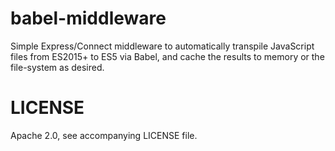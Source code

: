 babel-middleware
================

Simple Express/Connect middleware to automatically transpile JavaScript files
from ES2015+ to ES5 via Babel, and cache the results to memory or the
file-system as desired.


LICENSE
=======

Apache 2.0, see accompanying LICENSE file.

